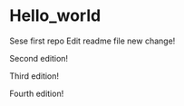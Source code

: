 # Hello_world
Sese first repo
Edit readme file
new change!

Second edition!

Third edition!

Fourth edition!
